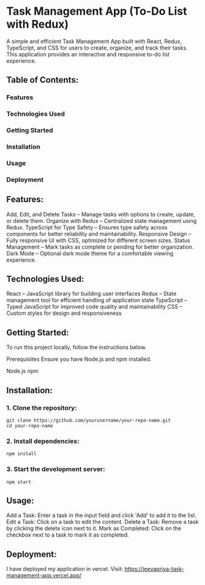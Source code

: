 # Task Management App (To-Do List with Redux)
A simple and efficient Task Management App built with React, Redux, TypeScript, and CSS for users to create, organize, and track their tasks. This application provides an interactive and responsive to-do list experience.

## Table of Contents:
### Features
### Technologies Used
### Getting Started
### Installation
### Usage
### Deployment

## Features:
Add, Edit, and Delete Tasks – Manage tasks with options to create, update, or delete them.
Organize with Redux – Centralized state management using Redux.
TypeScript for Type Safety – Ensures type safety across components for better reliability and maintainability.
Responsive Design – Fully responsive UI with CSS, optimized for different screen sizes.
Status Management – Mark tasks as complete or pending for better organization.
Dark Mode – Optional dark mode theme for a comfortable viewing experience.
## Technologies Used:
React – JavaScript library for building user interfaces
Redux – State management tool for efficient handling of application state
TypeScript – Typed JavaScript for improved code quality and maintainability
CSS – Custom styles for design and responsiveness
## Getting Started:
To run this project locally, follow the instructions below.

Prerequisites
Ensure you have Node.js and npm installed.

Node.js 
npm 

## Installation:
### 1. Clone the repository:
```
git clone https://github.com/yourusername/your-repo-name.git
cd your-repo-name
```
### 2. Install dependencies:

```
npm install
```

### 3. Start the development server:

```
npm start
```

## Usage:
Add a Task: Enter a task in the input field and click 'Add' to add it to the list.
Edit a Task: Click on a task to edit the content.
Delete a Task: Remove a task by clicking the delete icon next to it.
Mark as Completed: Click on the checkbox next to a task to mark it as completed.

## Deployment:

I have deployed my application in vercel. Visit: https://jeevapriya-task-management-app.vercel.app/

